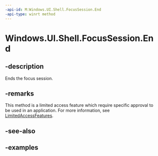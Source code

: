 ```yaml
---
-api-id: M:Windows.UI.Shell.FocusSession.End
-api-type: winrt method
---
```


# Windows.UI.Shell.FocusSession.End

<!--
public void End ();
-->


## -description

Ends the focus session.

## -remarks

This method is a limited access feature which require specific approval to be used in an application. For more information, see [LimitedAccessFeatures](xref:Windows.ApplicationModel.LimitedAccessFeatures).

## -see-also

## -examples


